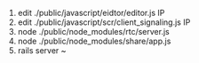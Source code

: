1. edit ./public/javascript/eidtor/editor.js  IP
2. edit ./public/javascript/scr/client_signaling.js  IP
3. node ./public/node_modules/rtc/server.js
4. node ./public/node_modules/share/app.js
5. rails server
~
